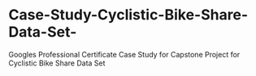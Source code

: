 # Case-Study-Cyclistic-Bike-Share-Data-Set-
Googles Professional Certificate Case Study for Capstone Project for Cyclistic Bike Share Data Set 
